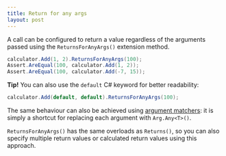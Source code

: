 ```yaml
---
title: Return for any args
layout: post
---
```


<!--
```requiredcode
public interface ICalculator {
	int Add(int a, int b);
	string Mode { get; set; }
}
ICalculator calculator;
[SetUp] public void SetUp() { calculator = Substitute.For<ICalculator>(); }
```
-->

A call can be configured to return a value regardless of the arguments passed using the `ReturnsForAnyArgs()` extension method.

```csharp
calculator.Add(1, 2).ReturnsForAnyArgs(100); 
Assert.AreEqual(100, calculator.Add(1, 2));
Assert.AreEqual(100, calculator.Add(-7, 15));
```

**Tip!** You can also use the `default` C# keyword for better readability:

```csharp
calculator.Add(default, default).ReturnsForAnyArgs(100);
```

The same behaviour can also be achieved using [argument matchers](/help/argument-matchers): it is simply a shortcut for replacing each argument with `Arg.Any<T>()`.

`ReturnsForAnyArgs()` has the same overloads as `Returns()`, so you can also specify multiple return values or calculated return values using this approach.
